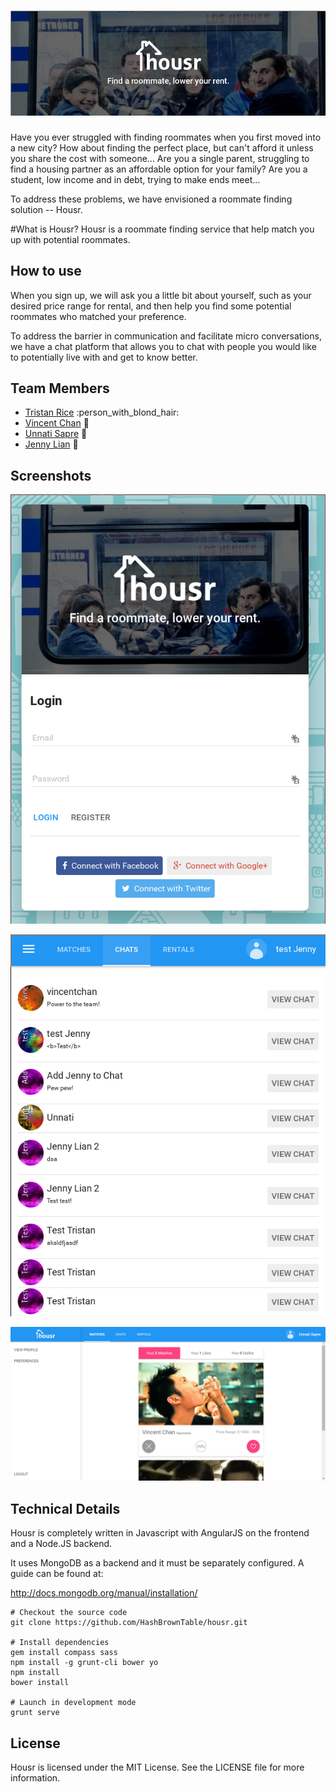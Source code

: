 # ![Housr](https://raw.githubusercontent.com/HashBrownTable/housr/master/etc/banner.png)

Have you ever struggled with finding roommates when you first moved into a new city? How about finding the perfect place, but can't afford it unless you share the cost with someone... Are you a single parent, struggling to find a housing partner as an  affordable option for your family? Are you a student, low income and in debt, trying to make ends meet...

To address these problems, we have envisioned a roommate finding solution -- Housr. 

#What is Housr?
Housr is a roommate finding service that help match you up with potential roommates. 

## How to use
When you sign up, we will ask you a little bit about yourself, such as your desired price range for rental, and then help you find some potential roommates who matched your preference.

To address the barrier in communication and facilitate micro conversations, we have a chat platform that allows you to chat with people you would like to potentially live with and get to know better.

## Team Members

* [Tristan Rice](https://github.com/d4l3k) :person_with_blond_hair:
* [Vincent Chan](https://github.com/cvince) :boy:
* [Unnati Sapre](https://github.com/unnatisapre) :woman:
* [Jenny Lian](https://github.com/jennylia) :girl:


## Screenshots

![Login Page](https://raw.githubusercontent.com/HashBrownTable/housr/master/etc/pic1.png "Housr Login")

![Matches](https://raw.githubusercontent.com/HashBrownTable/housr/master/etc/pic3.png "Housr Chat Page")

![Menu](https://raw.githubusercontent.com/HashBrownTable/housr/master/etc/pic4.png "Housr Potential Roommate Matches")



## Technical Details

Housr is completely written in Javascript with AngularJS on the frontend and a Node.JS backend.

It uses MongoDB as a backend and it must be separately configured. A guide can be found at:

http://docs.mongodb.org/manual/installation/


```
# Checkout the source code
git clone https://github.com/HashBrownTable/housr.git

# Install dependencies
gem install compass sass
npm install -g grunt-cli bower yo
npm install
bower install

# Launch in development mode
grunt serve
```


## License

Housr is licensed under the MIT License. See the LICENSE file for more information.
